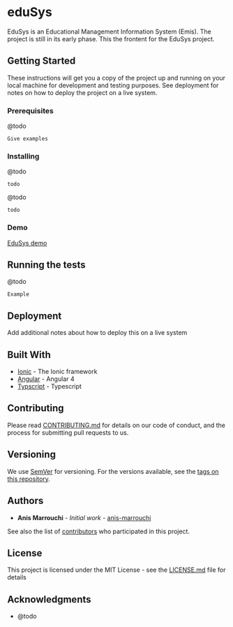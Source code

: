 # eduSys

EduSys is an Educational Management Information System (Emis). The project is still in its early phase. This the frontent for the EduSys project.

## Getting Started

These instructions will get you a copy of the project up and running on your local machine for development and testing purposes. See deployment for notes on how to deploy the project on a live system.

### Prerequisites

@todo
```
Give examples
```

### Installing

@todo

```
todo
```

@todo

```
todo
```

### Demo
[EduSys demo](http://anis.marrouchi.com/edusys/)
## Running the tests

@todo

```
Example
```


## Deployment

Add additional notes about how to deploy this on a live system

## Built With

* [Ionic](https://ionicframework.com/) - The Ionic framework
* [Angular](https://angular.io/) - Angular 4
* [Typscript](https://www.typescriptlang.org/) - Typescript

## Contributing

Please read [CONTRIBUTING.md](https://todo) for details on our code of conduct, and the process for submitting pull requests to us.

## Versioning

We use [SemVer](http://semver.org/) for versioning. For the versions available, see the [tags on this repository](https://github.com/3asslema/ng-edusys/tags). 

## Authors

* **Anis Marrouchi** - *Initial work* - [anis-marrouchi](https://github.com/anis-marrouchi)

See also the list of [contributors](https://github.com/3asslema/ng-edusys/contributors) who participated in this project.

## License

This project is licensed under the MIT License - see the [LICENSE.md](LICENSE.md) file for details

## Acknowledgments

* @todo
